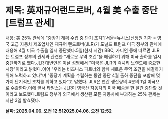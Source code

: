 # **제목: 英재규어랜드로버, 4월 美 수출 중단 [트럼프 관세]**

  내용: 美 25% 관세에 "중장기 계획 수립 중 단기 조치"[서울=뉴시스]신정원 기자 = 영국 고급 자동차 제조업체인 재규어 랜드로버(JLR)가 도널드 트럼프 미국 정부의 관세에 대응해 4월 미국 수출을 일시 중단했다.5일(현지 시간) BBC, 가디언 등에 따르면 JLR는 트럼프 정부의 관세와 관련한 "새로운 무역 조건"을 해결하기 위해 미국 출하를 일시 중단하기로 했다.JLR 대변인은 이날 성명에서 "미국은 JLR의 럭셔리 브랜드에 중요한 시장"이라고 밝혔다.이어 "우리는 비즈니스 파트너와 함께 새로운 무역 조건을 해결하기 위해 노력하고 있다"며 "중장기 계획을 수립하는 동안 중단 4월 출하 중단을 포함해 몇 가지 단기적인 조치를 취하고 있다"고 말했다. JLR은 연간 생산량의 4분의 1일 미국으로 수출한다.이에 앞서 타임스는 JLR이 영국산 자동차의 미국 배송을 한 달간 중단할 것이라고 보도했다.트럼프 정부가 외국에서 생산된 모든 자동차에 부과하는 25% 관세는 지난 3일 발효됐다.

  **날짜: 2025.04.06. 오전 12:512025.04.06. 오전 12:52**